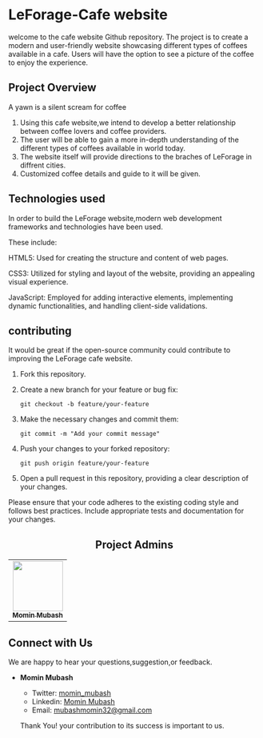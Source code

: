 # LeForage-Cafe website

welcome to the cafe website Github repository.
The project is to create a modern and user-friendly website showcasing different types of coffees available in a cafe.
Users will have the option to see a picture of the coffee to enjoy the experience.

## Project Overview

 A yawn is a silent scream for coffee
   
1. Using this cafe website,we intend to develop a better relationship between coffee lovers and coffee providers.
2. The user will be able to gain a more in-depth understanding of the different types of coffees available in world today.
3. The website itself will provide directions to the braches of LeForage in diffrent cities.
4. Customized coffee details and guide to it will be given.




## Technologies used

 In order to build the LeForage website,modern web development frameworks and technologies have been used.

 These include:

HTML5: Used for creating the structure and content of web pages.

CSS3: Utilized for styling and layout of the website, providing an appealing visual experience.

JavaScript: Employed for adding interactive elements, implementing dynamic functionalities, and handling client-side validations.




## contributing

It would be great if the open-source community could contribute to improving the LeForage cafe website.

1. Fork this repository.

2. Create a new branch for your feature or bug fix:
   ```
   git checkout -b feature/your-feature
   ```

3. Make the necessary changes and commit them:
   ```
   git commit -m "Add your commit message"
   ```

4. Push your changes to your forked repository:
   ```
   git push origin feature/your-feature
   ```

5. Open a pull request in this repository, providing a clear description of your changes.

Please ensure that your code adheres to the existing coding style and follows best practices. Include appropriate tests and documentation for your changes.


<h2 align=center>Project Admins</h2> 
<table align="center">
	<tr >
    <td align="center">
    <a href="https://github.com/momin-mubash">
              <img src="https://avatars.githubusercontent.com/u/108012519?v=4" width="100px" alt=""/><br />
              <sub><b>Momin Mubash</b></sub>
            </a>
   </td>
  </tr>
</table>


Connect with Us
-------------------

We are happy to hear your questions,suggestion,or feedback.

- **Momin Mubash**
  - Twitter: [momin_mubash](https://twitter.com/momin_mubash)
  - Linkedin: [Momin Mubash](https://www.linkedin.com/in/momin-mubash-97a056263)
  - Email: [mubashmomin32@gmail.com](mailto:mubashmomin32@gmail.com)
 
  Thank You! your contribution to its success is important to us.


